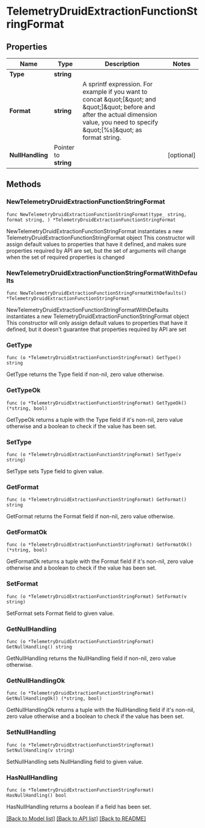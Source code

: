 # TelemetryDruidExtractionFunctionStringFormat

## Properties

Name | Type | Description | Notes
------------ | ------------- | ------------- | -------------
**Type** | **string** |  | 
**Format** | **string** | A sprintf expression. For example if you want to concat \&quot;[\&quot; and \&quot;]\&quot; before and after the actual dimension value, you need to specify \&quot;[%s]\&quot; as format string. | 
**NullHandling** | Pointer to **string** |  | [optional] 

## Methods

### NewTelemetryDruidExtractionFunctionStringFormat

`func NewTelemetryDruidExtractionFunctionStringFormat(type_ string, format string, ) *TelemetryDruidExtractionFunctionStringFormat`

NewTelemetryDruidExtractionFunctionStringFormat instantiates a new TelemetryDruidExtractionFunctionStringFormat object
This constructor will assign default values to properties that have it defined,
and makes sure properties required by API are set, but the set of arguments
will change when the set of required properties is changed

### NewTelemetryDruidExtractionFunctionStringFormatWithDefaults

`func NewTelemetryDruidExtractionFunctionStringFormatWithDefaults() *TelemetryDruidExtractionFunctionStringFormat`

NewTelemetryDruidExtractionFunctionStringFormatWithDefaults instantiates a new TelemetryDruidExtractionFunctionStringFormat object
This constructor will only assign default values to properties that have it defined,
but it doesn't guarantee that properties required by API are set

### GetType

`func (o *TelemetryDruidExtractionFunctionStringFormat) GetType() string`

GetType returns the Type field if non-nil, zero value otherwise.

### GetTypeOk

`func (o *TelemetryDruidExtractionFunctionStringFormat) GetTypeOk() (*string, bool)`

GetTypeOk returns a tuple with the Type field if it's non-nil, zero value otherwise
and a boolean to check if the value has been set.

### SetType

`func (o *TelemetryDruidExtractionFunctionStringFormat) SetType(v string)`

SetType sets Type field to given value.


### GetFormat

`func (o *TelemetryDruidExtractionFunctionStringFormat) GetFormat() string`

GetFormat returns the Format field if non-nil, zero value otherwise.

### GetFormatOk

`func (o *TelemetryDruidExtractionFunctionStringFormat) GetFormatOk() (*string, bool)`

GetFormatOk returns a tuple with the Format field if it's non-nil, zero value otherwise
and a boolean to check if the value has been set.

### SetFormat

`func (o *TelemetryDruidExtractionFunctionStringFormat) SetFormat(v string)`

SetFormat sets Format field to given value.


### GetNullHandling

`func (o *TelemetryDruidExtractionFunctionStringFormat) GetNullHandling() string`

GetNullHandling returns the NullHandling field if non-nil, zero value otherwise.

### GetNullHandlingOk

`func (o *TelemetryDruidExtractionFunctionStringFormat) GetNullHandlingOk() (*string, bool)`

GetNullHandlingOk returns a tuple with the NullHandling field if it's non-nil, zero value otherwise
and a boolean to check if the value has been set.

### SetNullHandling

`func (o *TelemetryDruidExtractionFunctionStringFormat) SetNullHandling(v string)`

SetNullHandling sets NullHandling field to given value.

### HasNullHandling

`func (o *TelemetryDruidExtractionFunctionStringFormat) HasNullHandling() bool`

HasNullHandling returns a boolean if a field has been set.


[[Back to Model list]](../README.md#documentation-for-models) [[Back to API list]](../README.md#documentation-for-api-endpoints) [[Back to README]](../README.md)


